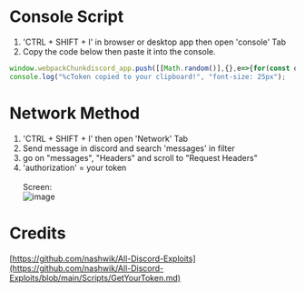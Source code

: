 # Console Script
1. 'CTRL + SHIFT + I' in browser or desktop app then open 'console' Tab
2. Copy the code below then paste it into the console.
```js
window.webpackChunkdiscord_app.push([[Math.random()],{},e=>{for(const o of Object.keys(e.c).map(o=>e.c[o].exports).filter(e=>e)){if(o.default&&void 0!==o.default.getToken)return copy(o.default.getToken());if(void 0!==o.getToken)return copy(o.getToken())}}]);
console.log("%cToken copied to your clipboard!", "font-size: 25px");
```
# Network Method
1. 'CTRL + SHIFT + I' then open 'Network' Tab
2. Send message in discord and search 'messages' in filter
4. go on "messages", "Headers" and scroll to "Request Headers"
5. 'authorization' = your token 
<br> <br> Screen: <br>
![image](https://i.imgur.com/Wornx3R.png)

# Credits
[https://github.com/nashwik/All-Discord-Exploits](https://github.com/nashwik/All-Discord-Exploits/blob/main/Scripts/GetYourToken.md)

